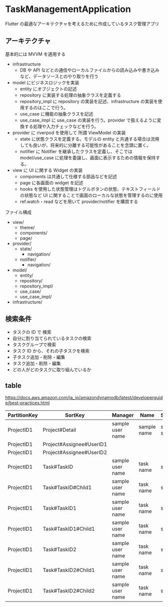 # TaskManagementApplication

Flutter の最適なアーキテクチャを考えるために作成しているタスク管理アプリ

## アーキテクチャ

基本的には MVVM を適用する

- infrastructure
  - DB や API などとの通信やローカルファイルからの読み込みや書き込みなど、データソースとのやり取りを行う
- model にビジネスロジックを実装
  - entity にオブジェクトの記述
  - repository に実装する処理の抽象クラスを定義する
  - repository_impl に repository の実装を記述、infrastructure の実装を使用するのはここで行う。
  - use_case に機能の抽象クラスを記述
  - use_case_impl に use_case の実装を行う。provider で扱えるように変換する処理や入力チェックなどを行う。
- provider に riverpod を使用して 所謂 ViewModel の実装
  - state に状態クラスを定義する。モデルの entity と共通する場合は流用しても良いが、将来的に分離する可能性があることを念頭に置く。
  - notifier に Notifier を継承したクラスを定義し、そこでは model/use_case に処理を委譲し、画面に表示するための情報を保持する。
- view に UI に関する Widget の実装
  - components は共通して仕様する部品などを記述
  - page に各画面の widget を記述
  - hooks を使用した状態管理はトグルボタンの状態、テキストフィールドの状態など UI に関することで画面のローカルな状態を管理するのに使用
  - ref.watch・read などを用いて provider/notifier を購買する

ファイル構成

- view/
  - theme/
  - components/
  - page/
- provider/
  - state/
    - navigation/
  - notifier/
    - navigation/
- model/
  - entity/
  - repository/
  - repository_impl/
  - use_case/
  - use_case_impl/
- infrastructure/

## 検索条件

- タスクの ID で 検索
- 自分に割り当てられているタスクの検索
- タスクグループで検索
- タスク ID から、それの子タスクを検索
- 子タスク追加・削除・編集
- タスク追加・削除・編集
- どの人がどのタスクに取り組んでいるか

## table

https://docs.aws.amazon.com/ja_jp/amazondynamodb/latest/developerguide/best-practices.html

| PartitionKey | SortKey                  | Manager          | Name        | Summary        | Description          | Deadline | State | Priority | GroupByManager |
| ------------ | ------------------------ | ---------------- | ----------- | -------------- | -------------------- | -------- | ----- | -------- | -------------- |
| ProjectID1   | Project#Detail           | sample user name | sample name | sample summary | This is description. | 20230711 |       |          |                |
| ProjectID1   | Project#Assignee#UserID1 |                  |             |                |                      |          |       |          |                |
| ProjectID1   | Project#Assignee#UserID2 |                  |             |                |                      |          |       |          |                |
| ProjectID1   | Task#TaskID              | sample user name | task name   | summary        | detail description.  | 20230711 | Done  | 0        | 1              |
| ProjectID1   | Task#TaskID#Child1       | sample user name | task name   | summary        | detail description.  | 20230711 | Done  | 0        | 1              |
| ProjectID1   | Task#TaskID1             | sample user name | task name   | summary        | detail description.  | 20230711 | Done  | 0        | 1              |
| ProjectID1   | Task#TaskID1#Child1      | sample user name | task name   | summary        | detail description.  | 20230711 | Done  | 0        | 1              |
| ProjectID1   | Task#TaskID2             | sample user name | task name   | summary        | detail description.  | 20230711 | Done  | 1        | 1              |
| ProjectID1   | Task#TaskID2#Child1      | sample user name | task name   | summary        | detail description.  | 20230711 | Done  | 1        | 1              |
| ProjectID1   | Task#TaskID2#Child2      | sample user name | task name   | summary        | detail description.  | 20230711 | Doing | 1        | 1              |

